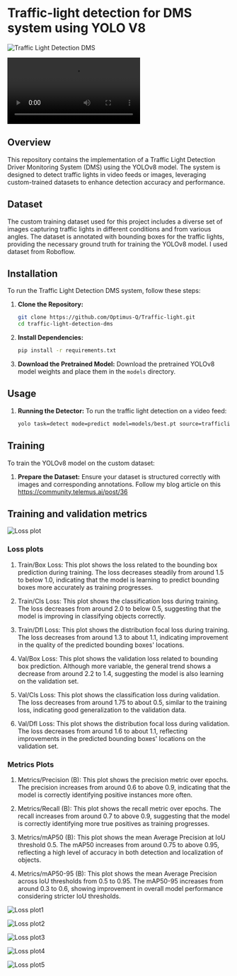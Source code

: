 # Traffic-light detection for DMS system using YOLO V8

![Traffic Light Detection DMS](output/traffic.png)

![Traffic Light Detection DMS](output/traficlight.avi)

## Overview

This repository contains the implementation of a Traffic Light Detection Driver Monitoring System (DMS) using the YOLOv8 model. The system is designed to detect traffic lights in video feeds or images, leveraging custom-trained datasets to enhance detection accuracy and performance.

## Dataset

The custom training dataset used for this project includes a diverse set of images capturing traffic lights in different conditions and from various angles. The dataset is annotated with bounding boxes for the traffic lights, providing the necessary ground truth for training the YOLOv8 model. I used dataset from Roboflow.

## Installation

To run the Traffic Light Detection DMS system, follow these steps:

1. **Clone the Repository:**
   ```bash
   git clone https://github.com/Optimus-Q/Traffic-light.git
   cd traffic-light-detection-dms
   ```
   
2. **Install Dependencies:**
   ```bash
   pip install -r requirements.txt
   ```

3. **Download the Pretrained Model:**
   Download the pretrained YOLOv8 model weights and place them in the `models` directory.

## Usage

1. **Running the Detector:**
   To run the traffic light detection on a video feed:
   ```bash
   yolo task=detect mode=predict model=models/best.pt source=trafficlight.mp4
   ```

## Training

To train the YOLOv8 model on the custom dataset:

1. **Prepare the Dataset:**
   Ensure your dataset is structured correctly with images and corresponding annotations. Follow my blog article on this
   https://community.telemus.ai/post/36

   
## Training and validation metrics

![Loss plot](metric/results.png)

### Loss plots

 1. Train/Box Loss:
     This plot shows the loss related to the bounding box prediction during training.
     The loss decreases steadily from around 1.5 to below 1.0, indicating that the model is learning to predict bounding boxes more accurately as training progresses.

2. Train/Cls Loss:
     This plot shows the classification loss during training.
     The loss decreases from around 2.0 to below 0.5, suggesting that the model is improving in classifying objects correctly.

3. Train/Dfl Loss:
     This plot shows the distribution focal loss during training.
     The loss decreases from around 1.3 to about 1.1, indicating improvement in the quality of the predicted bounding boxes' locations.

4. Val/Box Loss:
     This plot shows the validation loss related to bounding box prediction.
     Although more variable, the general trend shows a decrease from around 2.2 to 1.4, suggesting the model is also learning on the validation set.

5. Val/Cls Loss:
     This plot shows the classification loss during validation.
     The loss decreases from around 1.75 to about 0.5, similar to the training loss, indicating good generalization to the validation data.

6. Val/Dfl Loss:
     This plot shows the distribution focal loss during validation.
     The loss decreases from around 1.6 to about 1.1, reflecting improvements in the predicted bounding boxes' locations on the validation set.

### Metrics Plots

 1. Metrics/Precision (B):
     This plot shows the precision metric over epochs.
     The precision increases from around 0.6 to above 0.9, indicating that the model is correctly identifying positive instances more often.

 2. Metrics/Recall (B):
     This plot shows the recall metric over epochs.
     The recall increases from around 0.7 to above 0.9, suggesting that the model is correctly identifying more true positives as training progresses.

 3. Metrics/mAP50 (B):
     This plot shows the mean Average Precision at IoU threshold 0.5.
     The mAP50 increases from around 0.75 to above 0.95, reflecting a high level of accuracy in both detection and localization of objects.

 4. Metrics/mAP50-95 (B):
     This plot shows the mean Average Precision across IoU thresholds from 0.5 to 0.95.
     The mAP50-95 increases from around 0.3 to 0.6, showing improvement in overall model performance considering stricter IoU thresholds.

![Loss plot1](metric/P_curve.png)

![Loss plot2](metric/confusion_matrix_normalized.png)

![Loss plot3](metric/results_1.jpg)

![Loss plot4](metric/results_2.jpg)

![Loss plot5](metric/results_3.jpg)

